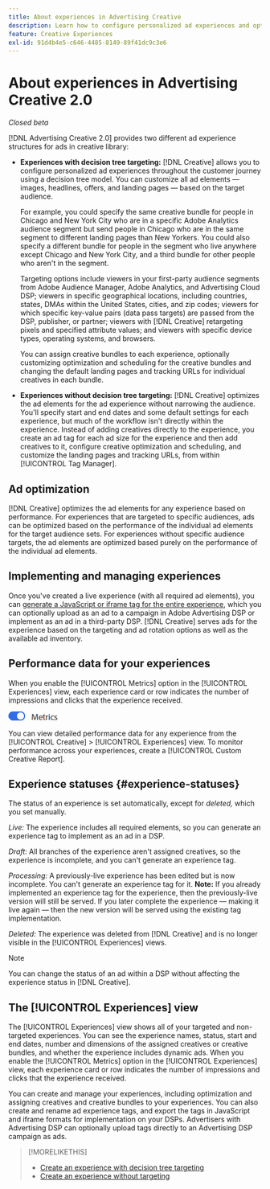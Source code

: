 ```yaml
---
title: About experiences in Advertising Creative
description: Learn how to configure personalized ad experiences and optimize ad elements based on performance.
feature: Creative Experiences
exl-id: 91d4b4e5-c646-4485-8149-89f41dc9c3e6
---
```

# About experiences in Advertising Creative 2.0

*Closed beta*

<!-- Revisit Description metadata -->

<!-- MORE -->

[!DNL Advertising Creative 2.0] provides two different ad experience structures for ads in creative library<!-- can use a single library only -->:

* **Experiences with decision tree targeting:** [!DNL Creative] allows you to configure personalized ad experiences throughout the customer journey using a decision tree model. You can customize all ad elements &mdash; images, headlines, offers, and landing pages &mdash; based on the target audience.

  For example, you could specify the same creative bundle for people in Chicago and New York City who are in a specific Adobe Analytics audience segment but send people in Chicago who are in the same segment to different landing pages than New Yorkers. You could also specify a different bundle for people in the segment who live anywhere except Chicago and New York City, and a third bundle for other people who aren't in the segment.

  Targeting options include viewers in your first-party audience segments from Adobe Audience Manager, Adobe Analytics, and Advertising Cloud DSP; viewers in specific geographical locations, including countries, states, DMAs within the United States, cities, and zip codes; viewers for which specific key-value pairs (data pass targets) are passed from the DSP, publisher, or partner; viewers with [!DNL Creative] retargeting pixels and specified attribute values; and viewers with specific device types, operating systems, and browsers.

  You can assign creative bundles to each experience, optionally customizing optimization and scheduling for the creative bundles and changing the default landing pages and tracking URLs<!-- and any flexible attributes --> for individual creatives in each bundle.

* **Experiences without decision tree targeting:** [!DNL Creative] optimizes the ad elements for the ad experience without narrowing the audience.<!-- For first-party creatives, [!DNL Creative] serves the ads. --> You'll specify start and end dates and some default settings for each experience, but much of the workflow isn't directly within the experience. Instead of adding creatives directly to the experience, you create an ad tag for each ad size for the experience and then add creatives to it, configure creative optimization and scheduling, and customize the landing pages and tracking URLs, from within [!UICONTROL Tag Manager].

## Ad optimization

<!-- MORE -->
[!DNL Creative] optimizes the ad elements for any experience based on performance. For experiences that are targeted to specific audiences, ads can be optimized based on the performance of the individual ad elements for the target audience sets. For experiences without specific audience targets, the ad elements are optimized based purely on the performance of the individual ad elements.

## Implementing and managing experiences

Once you've created a live experience (with all required ad elements), you can [generate a JavaScript or iframe tag for the entire experience](experience-tag-export.md), which you can optionally upload as an ad to a campaign in Adobe Advertising DSP  or implement as an ad in a third-party DSP. [!DNL Creative] serves ads for the experience based on the targeting and ad rotation options as well as the available ad inventory.

## Performance data for your experiences

When you enable the [!UICONTROL Metrics] option in the [!UICONTROL Experiences] view, each experience card or row indicates the number of impressions and clicks that the experience received.

![Metrics option](/help/creative/assets/metrics-option.png "Metrics option")

<!-- insert screen shot of Metrics option?  If not, then add instructions elsewhere -->

<!-- I don't see this as of 1/9; why only in the table view?   You can also add conversion columns in the table view. --> 

You can view detailed performance data for any experience from the [!UICONTROL Creative] > [!UICONTROL Experiences] view. To monitor performance across your experiences, create a [!UICONTROL Custom Creative Report].

<!--
You can [view detailed performance data for any experience](experience-view-report.md) from the Creative > Experiences view. To monitor performance across your experiences, [create custom reports](/help/dsp/reports/report-create.md).
-->

## Experience statuses {#experience-statuses}

<!-- verify that these are all still the same -->

The status of an experience is set automatically, except for *deleted,* which you set manually.

*Live:* The experience includes all required elements, so you can generate an experience tag to implement as an ad in a DSP. <!-- A live experience may be scheduled to start in the future -->

*Draft:* All branches of the experience aren't assigned creatives, so the experience is incomplete, and you can't generate an experience tag.

*Processing:* A previously-live experience has been edited but is now incomplete. You can't generate an experience tag for it. **Note:** If you already implemented an experience tag for the experience, then the previously-live version will still be served. If you later complete the experience &mdash; making it live again &mdash; then the new version will be served using the existing tag implementation.

*Deleted:* The experience was deleted from [!DNL Creative] and is no longer visible in the [!UICONTROL Experiences] views.

>[!NOTE]
>
>You can change the status of an ad within a DSP without affecting the experience status in [!DNL Creative].

## The [!UICONTROL Experiences] view

The [!UICONTROL Experiences] view shows all of your targeted and non-targeted experiences. You can see the experience names, status, start and end dates, number and dimensions of the assigned creatives or creative bundles, and whether the experience includes dynamic ads. When you enable the [!UICONTROL Metrics] option in the [!UICONTROL Experiences] view, each experience card or row indicates the number of impressions and clicks that the experience received.

You can create and manage your experiences, including optimization and assigning creatives and creative bundles to your experiences. You can also create and rename ad experience tags, and export the tags in JavaScript and iframe formats for implementation on your DSPs. Advertisers with Advertising DSP can optionally upload tags directly to an Advertising DSP campaign as ads.

<!--
### Available actions

* [Download data within the view](experience-download-view.md)

        + [Assign and unassign creative bundles to a final node](/help/creative/experiences/experience-assign-creative-bundles.md)
* Experiences with decision tree targeting: [Create](/help/creative/experiences/experience-create-targeting.md) and [edit](/help/creative/experiences/experience-edit-targeting.md) experiences, [assign and unassign creative bundles](/help/creative/experiences/experience-assign-creative-bundles.md), [customize creative optimization and scheduling](/help/creative/experiences/experience-optimization-scheduling-targeting.md), and [customize the tracking URLs for creatives](/help/creative/experiences/experience-tracking-urls-targeting.md)

* Experiences without decision tree targeting: [Create](experience-create-no-targeting.md) and [edit](/help/creative/experiences/experience-edit-no-targeting.md)

* [Clone](experience-clone.md) an experience

* [Preview](experience-preview.md) an experience

* [Share a demo URL](experience-share-demo-url.md) for an experience

* [Export ad tags for an experience](experience-tag-export.md)

* [Delete](experience-delete.md) an experience

-->

<!-- You can add or remove labels for your experiences.-->

<!-- Add links to workflows once they're done -->

>[!MORELIKETHIS]
>
>* [Create an experience with decision tree targeting](experience-create-targeting.md)
>* [Create an experience without targeting](experience-create-no-targeting.md)
